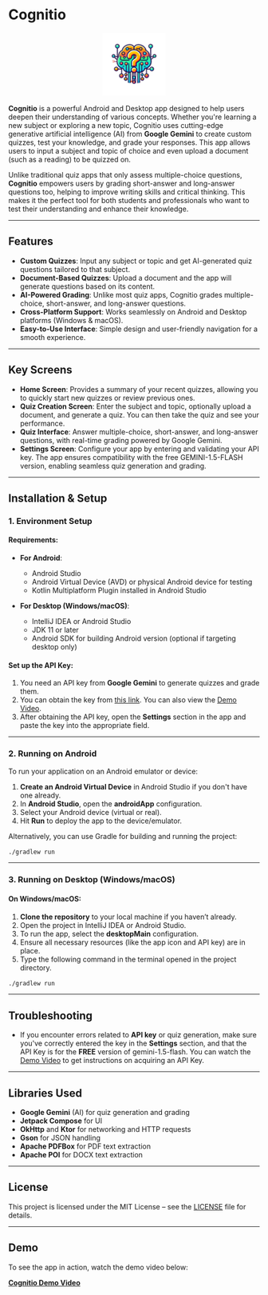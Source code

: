 # Cognitio

<p align="center">
    <img src="composeApp/src/desktopMain/resources/logo-transparent.png" width="25%" alt="Cognitio App">
</p>

**Cognitio** is a powerful Android and Desktop app designed to help users deepen their understanding of various concepts. Whether you're learning a new subject or exploring a new topic, Cognitio uses cutting-edge generative artificial intelligence (AI) from **Google Gemini** to create custom quizzes, test your knowledge, and grade your responses. This app allows users to input a subject and topic of choice and even upload a document (such as a reading) to be quizzed on.

Unlike traditional quiz apps that only assess multiple-choice questions, **Cognitio** empowers users by grading short-answer and long-answer questions too, helping to improve writing skills and critical thinking. This makes it the perfect tool for both students and professionals who want to test their understanding and enhance their knowledge.

---

## Features

- **Custom Quizzes**: Input any subject or topic and get AI-generated quiz questions tailored to that subject.
- **Document-Based Quizzes**: Upload a document and the app will generate questions based on its content.
- **AI-Powered Grading**: Unlike most quiz apps, Cognitio grades multiple-choice, short-answer, and long-answer questions.
- **Cross-Platform Support**: Works seamlessly on Android and Desktop platforms (Windows & macOS).
- **Easy-to-Use Interface**: Simple design and user-friendly navigation for a smooth experience.

---

## Key Screens

- **Home Screen**: Provides a summary of your recent quizzes, allowing you to quickly start new quizzes or review previous ones.
- **Quiz Creation Screen**: Enter the subject and topic, optionally upload a document, and generate a quiz. You can then take the quiz and see your performance.
- **Quiz Interface**: Answer multiple-choice, short-answer, and long-answer questions, with real-time grading powered by Google Gemini.
- **Settings Screen**: Configure your app by entering and validating your API key. The app ensures compatibility with the free GEMINI-1.5-FLASH version, enabling seamless quiz generation and grading.

---

## Installation & Setup

### 1. Environment Setup

#### Requirements:

- **For Android**:
    - Android Studio
    - Android Virtual Device (AVD) or physical Android device for testing
    - Kotlin Multiplatform Plugin installed in Android Studio

- **For Desktop (Windows/macOS)**:
    - IntelliJ IDEA or Android Studio
    - JDK 11 or later
    - Android SDK for building Android version (optional if targeting desktop only)

#### Set up the API Key:
1. You need an API key from **Google Gemini** to generate quizzes and grade them.
2. You can obtain the key from [this link](https://aistudio.google.com/app/apikey). You can also view the [Demo Video](#demo).
3. After obtaining the API key, open the **Settings** section in the app and paste the key into the appropriate field.

---

### 2. Running on Android

To run your application on an Android emulator or device:

1. **Create an Android Virtual Device** in Android Studio if you don't have one already.
2. In **Android Studio**, open the **androidApp** configuration.
3. Select your Android device (virtual or real).
4. Hit **Run** to deploy the app to the device/emulator.

Alternatively, you can use Gradle for building and running the project:

```bash
./gradlew run
```

---

### 3. Running on Desktop (Windows/macOS)

#### On Windows/macOS:

1. **Clone the repository** to your local machine if you haven’t already.
2. Open the project in IntelliJ IDEA or Android Studio.
3. To run the app, select the **desktopMain** configuration.
4. Ensure all necessary resources (like the app icon and API key) are in place.
5. Type the following command in the terminal opened in the project directory.

```bash
./gradlew run
```

---

## Troubleshooting
- If you encounter errors related to **API key** or quiz generation, make sure you've correctly entered the key in the **Settings** section, and that the API Key is for the **FREE** version of gemini-1.5-flash. You can watch the [Demo Video](#demo) to get instructions on acquiring an API Key.

---

## Libraries Used

- **Google Gemini** (AI) for quiz generation and grading
- **Jetpack Compose** for UI
- **OkHttp** and **Ktor** for networking and HTTP requests
- **Gson** for JSON handling
- **Apache PDFBox** for PDF text extraction
- **Apache POI** for DOCX text extraction

---

## License

This project is licensed under the MIT License – see the [LICENSE](LICENSE) file for details.

---

## Demo

To see the app in action, watch the demo video below:

**[Cognitio Demo Video](link_to_video)**

